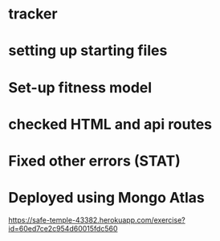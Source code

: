 # tracker
# setting up  starting files
# Set-up fitness model
# checked HTML and api routes
# Fixed other errors (STAT)
# Deployed using Mongo Atlas

https://safe-temple-43382.herokuapp.com/exercise?id=60ed7ce2c954d60015fdc560
